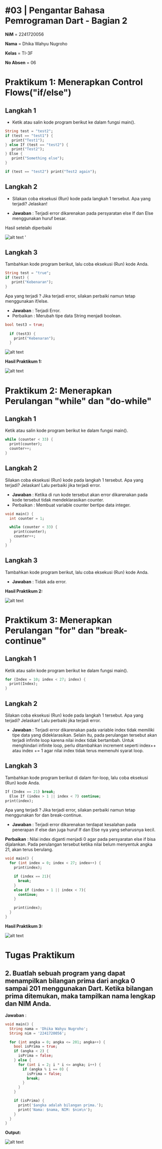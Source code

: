# **#03 | Pengantar Bahasa Pemrograman Dart - Bagian 2**

**NiM** = 2241720056

**Nama** = Dhika Wahyu Nugroho

**Kelas** = TI-3F

**No Absen** = 06

# Praktikum 1: Menerapkan Control Flows("if/else")

## Langkah 1

- Ketik atau salin kode program berikut ke dalam fungsi main().

~~~dart
String test = "test2";
if (test == "test1") {
   print("Test1");
} else If (test == "test2") {
   print("Test2");
} Else {
   print("Something else");
}

if (test == "test2") print("Test2 again");
~~~

## Langkah 2

- Silakan coba eksekusi (Run) kode pada langkah 1 tersebut. Apa yang terjadi? Jelaskan!

- **Jawaban** : Terjadi error dikarenakan pada persyaratan else If dan Else menggunakan huruf besar.

Hasil setelah diperbaiki

![alt text](../Week_3/img/Langkah1.JPG)
'
## Langkah 3

Tambahkan kode program berikut, lalu coba eksekusi (Run) kode Anda.

~~~dart
String test = "true";
if (test) {
   print("Kebenaran");
}
~~~

Apa yang terjadi ? Jika terjadi error, silakan perbaiki namun tetap menggunakan if/else.

- **Jawaban** : Terjadi Error.
- Perbaikan : Merubah tipe data String menjadi boolean.

~~~dart
bool test3 = true;
  
  if (test3) {
    print("Kebenaran");
  }
~~~

![alt text](../Week_3/img/Langkah3.JPG)

**Hasil Praktikum 1:**

![alt text](../Week_3/img/Praktikum1.jpg)

# Praktikum 2: Menerapkan Perulangan "while" dan "do-while"

## Langkah 1

Ketik atau salin kode program berikut ke dalam fungsi main().

~~~dart
while (counter < 33) {
  print(counter);
  counter++;
}
~~~

## Langkah 2

Silakan coba eksekusi (Run) kode pada langkah 1 tersebut. Apa yang terjadi? Jelaskan! Lalu perbaiki jika terjadi error.

- **Jawaban** : Ketika di run kode tersebut akan error dikarenakan pada kode tersebut tidak mendeklarasikan counter.
- Perbaikan : Membuat variable counter bertipe data integer.

~~~dart
void main() {
  int counter = 1;

  while (counter < 33) {
    print(counter);
    counter++;
  }
}
~~~

## Langkah 3

Tambahkan kode program berikut, lalu coba eksekusi (Run) kode Anda.

- **Jawaban** : Tidak ada error.

**Hasil Praktikum 2:**

![alt text](../Week_3/img/Praktikum2.jpg)

# Praktikum 3: Menerapkan Perulangan "for" dan "break-continue"

## Langkah 1

Ketik atau salin kode program berikut ke dalam fungsi main().

~~~dart
for (Index = 10; index < 27; index) {
  print(Index);
}
~~~

## Langkah 2

Silakan coba eksekusi (Run) kode pada langkah 1 tersebut. Apa yang terjadi? Jelaskan! Lalu perbaiki jika terjadi error.
- **Jawaban** : Terjadi error dikarenakan pada variable index tidak memiliki tipe data yang dideklarasikan. Selain itu, pada perulangan tersebut akan terjadi infinite loop karena nilai index tidak bertambah. Untuk menghindari infinite loop, perlu ditambahkan increment seperti index++ atau index += 1 agar nilai index tidak terus memenuhi syarat loop.

## Langkah 3

Tambahkan kode program berikut di dalam for-loop, lalu coba eksekusi (Run) kode Anda.

~~~dart
If (Index == 21) break;
  Else If (index > 1 || index < 7) continue;
print(index);
~~~
Apa yang terjadi ? Jika terjadi error, silakan perbaiki namun tetap menggunakan for dan break-continue.
- **Jawaban** : Terjadi error dikarenakan terdapat kesalahan pada penerapan if else dan juga huruf If dan Else nya yang seharusnya kecil.

**Perbaikan** : Nilai index diganti menjadi 0 agar pada persyaratan else if bisa dijalankan. Pada perulangan tersebut ketika nilai belum menyentuk angka 21, akan terus berulang.
~~~dart
void main() {
  for (int index = 0; index < 27; index++) {
    print(index);

    if (index == 21){
      break;
    }
    else if (index > 1 || index < 7){
      continue;
    }

    print(index);
  }
}
~~~

**Hasil Praktikum 3:**

![alt text](../Week_3/img/Praktikum3.jpg)

# Tugas Praktikum

## 2. Buatlah sebuah program yang dapat menampilkan bilangan prima dari angka 0 sampai 201 menggunakan Dart. Ketika bilangan prima ditemukan, maka tampilkan nama lengkap dan NIM Anda.

**Jawaban** :
~~~dart
void main() {
  String nama = 'Dhika Wahyu Nugroho';
  String nim = '2241720056';

  for (int angka = 0; angka <= 201; angka++) {
    bool isPrima = true;
    if (angka < 2) {
      isPrima = false;
    } else {
      for (int i = 2; i * i <= angka; i++) {
        if (angka % i == 0) {
          isPrima = false;
          break;
        }
      }
    }

    if (isPrima) {
      print('$angka adalah bilangan prima.');
      print('Nama: $nama, NIM: $nim\n');
    }
  }
}
~~~

**Output:**

![alt text](../Week_3/img/Tugas2.jpg)

